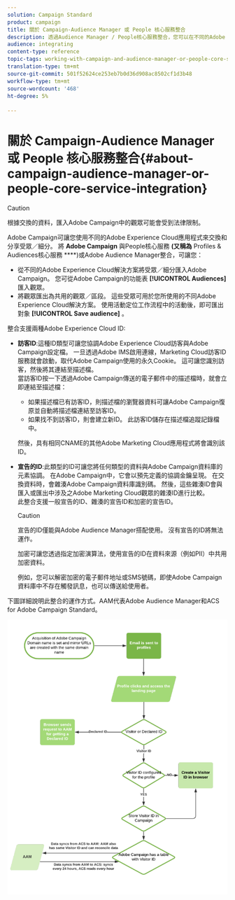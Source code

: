 ```yaml
---
solution: Campaign Standard
product: campaign
title: 關於 Campaign-Audience Manager 或 People 核心服務整合
description: 透過Audience Manager / People核心服務整合，您可以在不同的Adobe Experience Cloud解決方案中共用受眾或細分。
audience: integrating
content-type: reference
topic-tags: working-with-campaign-and-audience-manager-or-people-core-service
translation-type: tm+mt
source-git-commit: 501f52624ce253eb7b0d36d908ac8502cf1d3b48
workflow-type: tm+mt
source-wordcount: '468'
ht-degree: 5%

---
```



# 關於 Campaign-Audience Manager 或 People 核心服務整合{#about-campaign-audience-manager-or-people-core-service-integration}

>[!CAUTION]
>
>根據交換的資料，匯入Adobe Campaign中的觀眾可能會受到法律限制。

Adobe Campaign可讓您使用不同的Adobe Experience Cloud應用程式來交換和分享受眾／細分。 將 **Adobe Campaign** 與People核心服務 **(又稱為** Profiles &amp; Audiences核心服務 ****)或Adobe Audience Manager整合，可讓您：

* 從不同的Adobe Experience Cloud解決方案將受眾／細分匯入Adobe Campaign。 您可從Adobe Campaign的功能表 **[!UICONTROL Audiences]** 匯入觀眾。
* 將觀眾匯出為共用的觀眾／區段。 這些受眾可用於您所使用的不同Adobe Experience Cloud解決方案。 使用活動定位工作流程中的活動後，即可匯出對象 **[!UICONTROL Save audience]** 。

整合支援兩種Adobe Experience Cloud ID:

* **訪客ID**:這種ID類型可讓您協調Adobe Experience Cloud訪客與Adobe Campaign設定檔。 一旦透過Adobe IMS啟用連線，Marketing Cloud訪客ID服務就會啟動，取代Adobe Campaign使用的永久Cookie。 這可讓您識別訪客，然後將其連結至描述檔。
   <br>當訪客ID按一下透過Adobe Campaign傳送的電子郵件中的描述檔時，就會立即連結至描述檔：
   * 如果描述檔已有訪客ID，則描述檔的瀏覽器資料可讓Adobe Campaign復原並自動將描述檔連結至訪客ID。
   * 如果找不到訪客ID，則會建立新ID。 此訪客ID儲存在描述檔追蹤記錄檔中。

   然後，具有相同CNAME的其他Adobe Marketing Cloud應用程式將會識別該ID。

* **宣告的ID**:此類型的ID可讓您將任何類型的資料與Adobe Campaign資料庫的元素協調。 在Adobe Campaign中，它會以預先定義的協調金鑰呈現。 在交換資料時，會雜湊Adobe Campaign資料庫識別碼。 然後，這些雜湊ID會與匯入或匯出中涉及之Adobe Marketing Cloud觀眾的雜湊ID進行比較。
   <br>此整合支援一般宣告的ID、雜湊的宣告ID和加密的宣告ID。

   >[!CAUTION]
   >
   >宣告的ID僅能與Adobe Audience Manager搭配使用。 沒有宣告的ID將無法運作。

   加密可讓您透過指定加密演算法，使用宣告的ID在資料來源（例如PII）中共用加密資料。

   例如，您可以解密加密的電子郵件地址或SMS號碼，即使Adobe Campaign資料庫中不存在觸發訊息，也可以傳送給使用者。

下圖詳細說明此整合的運作方式。AAM代表Adobe Audience Manager和ACS for Adobe Campaign Standard。

![](assets/aam_diagram.png)